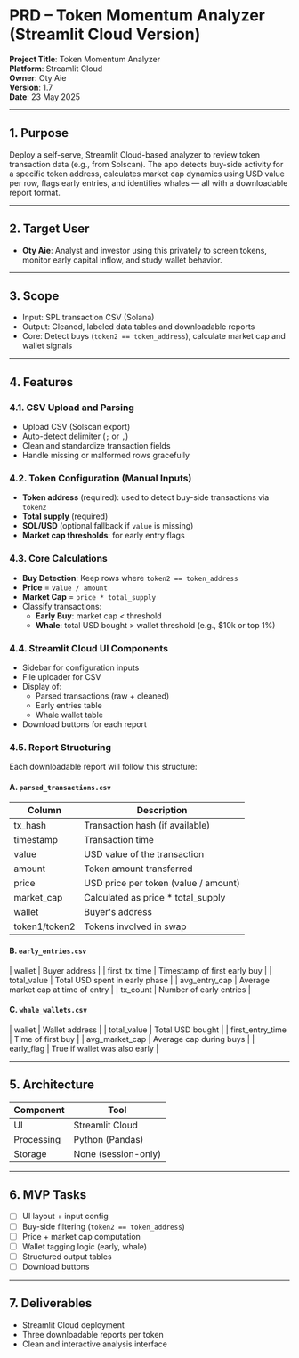 # PRD – Token Momentum Analyzer (Streamlit Cloud Version)

**Project Title**: Token Momentum Analyzer  
**Platform**: Streamlit Cloud  
**Owner**: Oty Aie  
**Version**: 1.7  
**Date**: 23 May 2025  

---

## 1. Purpose

Deploy a self-serve, Streamlit Cloud-based analyzer to review token transaction data (e.g., from Solscan). The app detects buy-side activity for a specific token address, calculates market cap dynamics using USD value per row, flags early entries, and identifies whales — all with a downloadable report format.

---

## 2. Target User

- **Oty Aie**: Analyst and investor using this privately to screen tokens, monitor early capital inflow, and study wallet behavior.

---

## 3. Scope

- Input: SPL transaction CSV (Solana)
- Output: Cleaned, labeled data tables and downloadable reports
- Core: Detect buys (`token2 == token_address`), calculate market cap and wallet signals

---

## 4. Features

### 4.1. CSV Upload and Parsing
- Upload CSV (Solscan export)
- Auto-detect delimiter (`;` or `,`)
- Clean and standardize transaction fields
- Handle missing or malformed rows gracefully

### 4.2. Token Configuration (Manual Inputs)
- **Token address** (required): used to detect buy-side transactions via `token2`
- **Total supply** (required)
- **SOL/USD** (optional fallback if `value` is missing)
- **Market cap thresholds**: for early entry flags

### 4.3. Core Calculations
- **Buy Detection**: Keep rows where `token2 == token_address`
- **Price** = `value / amount`
- **Market Cap** = `price * total_supply`
- Classify transactions:
  - **Early Buy**: market cap < threshold
  - **Whale**: total USD bought > wallet threshold (e.g., $10k or top 1%)

### 4.4. Streamlit Cloud UI Components
- Sidebar for configuration inputs
- File uploader for CSV
- Display of:
  - Parsed transactions (raw + cleaned)
  - Early entries table
  - Whale wallet table
- Download buttons for each report

### 4.5. Report Structuring
Each downloadable report will follow this structure:

#### A. `parsed_transactions.csv`
| Column             | Description                                      |
|--------------------|--------------------------------------------------|
| tx_hash            | Transaction hash (if available)                  |
| timestamp          | Transaction time                                 |
| value              | USD value of the transaction                     |
| amount             | Token amount transferred                         |
| price              | USD price per token (value / amount)             |
| market_cap         | Calculated as price * total_supply               |
| wallet             | Buyer's address                                  |
| token1/token2      | Tokens involved in swap                          |

#### B. `early_entries.csv`
| wallet             | Buyer address                                    |
| first_tx_time      | Timestamp of first early buy                     |
| total_value        | Total USD spent in early phase                   |
| avg_entry_cap      | Average market cap at time of entry              |
| tx_count           | Number of early entries                          |

#### C. `whale_wallets.csv`
| wallet             | Wallet address                                   |
| total_value        | Total USD bought                                 |
| first_entry_time   | Time of first buy                                |
| avg_market_cap     | Average cap during buys                          |
| early_flag         | True if wallet was also early                    |

---

## 5. Architecture
| Component   | Tool              |
|-------------|-------------------|
| UI          | Streamlit Cloud   |
| Processing  | Python (Pandas)   |
| Storage     | None (session-only)|

---

## 6. MVP Tasks
- [ ] UI layout + input config
- [ ] Buy-side filtering (`token2 == token_address`)
- [ ] Price + market cap computation
- [ ] Wallet tagging logic (early, whale)
- [ ] Structured output tables
- [ ] Download buttons

---

## 7. Deliverables
- Streamlit Cloud deployment
- Three downloadable reports per token
- Clean and interactive analysis interface
